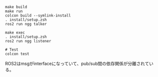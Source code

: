 ```
make build
make run
colcon build --symlink-install
. install/setup.zsh
ros2 run ngg talker
```
```
make exec
. install/setup.zsh
ros2 run ngg listener
```
```
# Test
colcon test
```

ROS2はmsgがinterfaceになっていて、pub/sub間の依存関係が分離されている。




